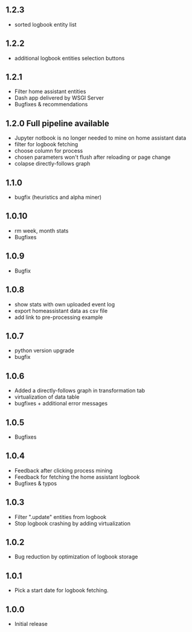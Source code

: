 <!-- https://developers.home-assistant.io/docs/add-ons/presentation#keeping-a-changelog -->

## 1.2.3

- sorted logbook entity list

## 1.2.2

- additional logbook entities selection buttons

## 1.2.1

- Filter home assistant entities
- Dash app delivered by WSGI Server
- Bugfixes & recommendations

## 1.2.0 Full pipeline available

- Jupyter notbook is no longer needed to mine on home assistant data
- filter for logbook fetching
- choose column for process
- chosen parameters won't flush after reloading or page change
- colapse directly-follows graph

## 1.1.0

- bugfix (heuristics and alpha miner)

## 1.0.10

- rm week, month stats
- Bugfixes

## 1.0.9

- Bugfix

## 1.0.8

- show stats with own uploaded event log
- export homeassistant data as csv file
- add link to pre-processing example

## 1.0.7

- python version upgrade
- bugfix

## 1.0.6

- Added a directly-follows graph in transformation tab
- virtualization of data table
- bugfixes + additional error messages

## 1.0.5

- Bugfixes

## 1.0.4

- Feedback after clicking process mining
- Feedback for fetching the home assistant logbook
- Bugfixes & typos

## 1.0.3

- Filter ".update" entities from logbook
- Stop logbook crashing by adding virtualization

## 1.0.2

- Bug reduction by optimization of logbook storage

## 1.0.1

- Pick a start date for logbook fetching.

## 1.0.0

- Initial release
